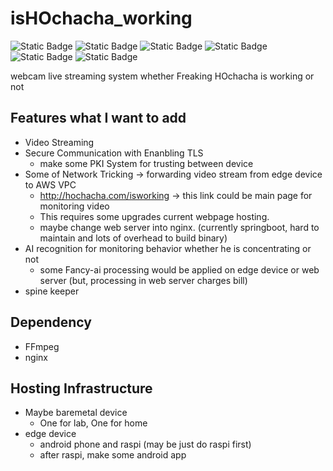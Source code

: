 # isHOchacha_working
![Static Badge](https://img.shields.io/badge/is_there_so_many_todo%3F-yes-red) ![Static Badge](https://img.shields.io/badge/does_HOchacha_work%3F-NO-red) ![Static Badge](https://img.shields.io/badge/are_his_professors_angry%3F-YES-red) ![Static Badge](https://img.shields.io/badge/did_he_delayed_his_job_for_a_month%3F-YEES-red) ![Static Badge](https://img.shields.io/badge/does_he_need_some_monitoring%3F-YES-green) ![Static Badge](https://img.shields.io/badge/does_he_play_right_now_by_making_this_dumbass_badges%3F%3F-YES-green)


webcam live streaming system whether Freaking HOchacha is working or not

## Features what I want to add
- Video Streaming
- Secure Communication with Enanbling TLS
  - make some PKI System for trusting between device
- Some of Network Tricking -> forwarding video stream from edge device to AWS VPC
  - http://hochacha.com/isworking -> this link could be main page for monitoring video
  - This requires some upgrades current webpage hosting.
  - maybe change web server into nginx. (currently springboot, hard to maintain and lots of overhead to build binary)
- AI recognition for monitoring behavior whether he is concentrating or not
  - some Fancy-ai processing would be applied on edge device or web server (but, processing in web server charges bill)
- spine keeper
## Dependency
- FFmpeg
- nginx
## Hosting Infrastructure
- Maybe baremetal device
  - One for lab, One for home
- edge device
  - android phone and raspi (may be just do raspi first)
  - after raspi, make some android app



